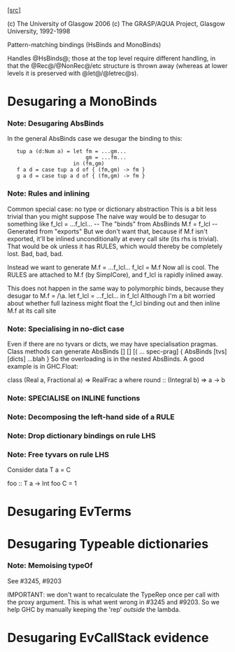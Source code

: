 [[src]](https://github.com/ghc/ghc/tree/master/compiler/deSugar/DsBinds.hs)

(c) The University of Glasgow 2006
(c) The GRASP/AQUA Project, Glasgow University, 1992-1998


Pattern-matching bindings (HsBinds and MonoBinds)

Handles @HsBinds@; those at the top level require different handling,
in that the @Rec@/@NonRec@/etc structure is thrown away (whereas at
lower levels it is preserved with @let@/@letrec@s).


# Desugaring a MonoBinds


### Note: Desugaring AbsBinds

In the general AbsBinds case we desugar the binding to this:

       tup a (d:Num a) = let fm = ...gm...
                             gm = ...fm...
                         in (fm,gm)
       f a d = case tup a d of { (fm,gm) -> fm }
       g a d = case tup a d of { (fm,gm) -> fm }

### Note: Rules and inlining

Common special case: no type or dictionary abstraction
This is a bit less trivial than you might suppose
The naive way would be to desugar to something like
        f_lcl = ...f_lcl...     -- The "binds" from AbsBinds
        M.f = f_lcl             -- Generated from "exports"
But we don't want that, because if M.f isn't exported,
it'll be inlined unconditionally at every call site (its rhs is
trivial).  That would be ok unless it has RULES, which would
thereby be completely lost.  Bad, bad, bad.

Instead we want to generate
        M.f = ...f_lcl...
        f_lcl = M.f
Now all is cool. The RULES are attached to M.f (by SimplCore),
and f_lcl is rapidly inlined away.

This does not happen in the same way to polymorphic binds,
because they desugar to
        M.f = /\a. let f_lcl = ...f_lcl... in f_lcl
Although I'm a bit worried about whether full laziness might
float the f_lcl binding out and then inline M.f at its call site

### Note: Specialising in no-dict case

Even if there are no tyvars or dicts, we may have specialisation pragmas.
Class methods can generate
      AbsBinds [] [] [( ... spec-prag]
         { AbsBinds [tvs] [dicts] ...blah }
So the overloading is in the nested AbsBinds. A good example is in GHC.Float:

  class  (Real a, Fractional a) => RealFrac a  where
    round :: (Integral b) => a -> b

### Note: SPECIALISE on INLINE functions

### Note: Decomposing the left-hand side of a RULE

### Note: Drop dictionary bindings on rule LHS

### Note: Free tyvars on rule LHS

Consider
  data T a = C

  foo :: T a -> Int
  foo C = 1

# Desugaring EvTerms


# Desugaring Typeable dictionaries


### Note: Memoising typeOf

See #3245, #9203

IMPORTANT: we don't want to recalculate the TypeRep once per call with
the proxy argument.  This is what went wrong in #3245 and #9203. So we
help GHC by manually keeping the 'rep' *outside* the lambda.


# Desugaring EvCallStack evidence

